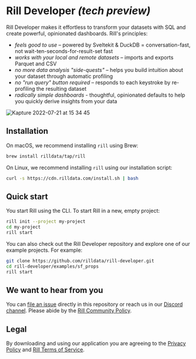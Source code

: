 # Rill Developer **_(tech preview)_**
Rill Developer makes it effortless to transform your datasets with SQL and create powerful, opinionated dashboards. Rill's principles:

- *feels good to use* – powered by Sveltekit & DuckDB = conversation-fast, not wait-ten-seconds-for-result-set fast
- *works with your local and remote datasets* – imports and exports Parquet and CSV
- *no more data analysis "side-quests"* – helps you build intuition about your dataset through automatic profiling
- *no "run query" button required* – responds to each keystroke by re-profiling the resulting dataset
- *radically simple dashboards* - thoughtful, opinionated defaults to help you quickly derive insights from your data

![Kapture 2022-07-21 at 15 34 45](https://user-images.githubusercontent.com/5587788/180313797-ef50ec6e-fc2d-4072-bb77-b2acf59205d7.gif "732257485")

## Installation

On macOS, we recommend installing `rill` using Brew:

```bash
brew install rilldata/tap/rill
```

On Linux, we recommend installing `rill` using our installation script:

```bash
curl -s https://cdn.rilldata.com/install.sh | bash
```

<!-- TODO: Add docs link here -->

## Quick start

You start Rill using the CLI. To start Rill in a new, empty project:

```bash
rill init --project my-project
cd my-project
rill start
```

You can also check out the Rill Developer repository and explore one of our example projects. For example:

```bash
git clone https://github.com/rilldata/rill-developer.git
cd rill-developer/examples/sf_props
rill start
```

## We want to hear from you

You can [file an issue](https://github.com/rilldata/rill-developer/issues/new/choose) directly in this repository or reach us in our [Discord channel](https://bit.ly/3unvA05). Please abide by the [Rill Community Policy](https://github.com/rilldata/rill-developer/blob/main/COMMUNITY-POLICY.md).

## Legal
By downloading and using our application you are agreeing to the [Privacy Policy](https://www.rilldata.com/legal/privacy) and [Rill Terms of Service](https://www.rilldata.com/legal/tos).
